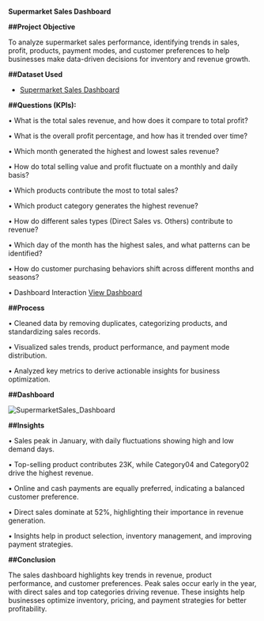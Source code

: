 **Supermarket Sales Dashboard**


**##Project Objective**

To analyze supermarket sales performance, identifying trends in sales, profit, products, payment modes, and customer preferences to help businesses make data-driven decisions for inventory and revenue growth.

**##Dataset Used**
- <a href = "https://github.com/AnjaliPrakashan/Data-Analysis-Supermarket-Dashboard/blob/main/Sales-Dashboard-practice-file.xlsx">Supermarket Sales Dashboard</a>

**##Questions (KPIs):**

•  What is the total sales revenue, and how does it compare to total profit? 

•  What is the overall profit percentage, and how has it trended over time? 

•  Which month generated the highest and lowest sales revenue? 

•  How do total selling value and profit fluctuate on a monthly and daily basis? 

•  Which products contribute the most to total sales? 

•  Which product category generates the highest revenue? 

•  How do different sales types (Direct Sales vs. Others) contribute to revenue? 

•  Which day of the month has the highest sales, and what patterns can be identified? 

•  How do customer purchasing behaviors shift across different months and seasons?

•  Dashboard Interaction <a href = "https://github.com/AnjaliPrakashan/Data-Analysis-Supermarket-Dashboard/blob/main/SupermarketSales_Dashboard.png"> View Dashboard</a>

**##Process**

•	Cleaned data by removing duplicates, categorizing products, and standardizing sales records.

•	Visualized sales trends, product performance, and payment mode distribution.

•	Analyzed key metrics to derive actionable insights for business optimization.

**##Dashboard**

![SupermarketSales_Dashboard](https://github.com/user-attachments/assets/e2e12983-fb2b-4b4b-8d67-3008ff6e9497)


**##Insights**

•	Sales peak in January, with daily fluctuations showing high and low demand days.

•	Top-selling product contributes 23K, while Category04 and Category02 drive the highest revenue.

•	Online and cash payments are equally preferred, indicating a balanced customer preference.

•	Direct sales dominate at 52%, highlighting their importance in revenue generation.

•	Insights help in product selection, inventory management, and improving payment strategies.

**##Conclusion**

The sales dashboard highlights key trends in revenue, product performance, and customer preferences. Peak sales occur early in the year, with direct sales and top categories driving revenue. These insights help businesses optimize inventory, pricing, and payment strategies for better profitability.








